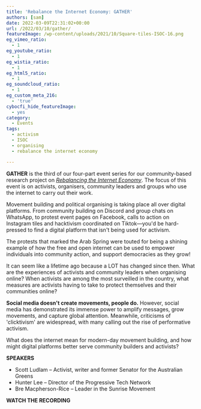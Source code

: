 ```yaml
---
title: 'Rebalance the Internet Economy: GATHER'
authors: [sam]
date: 2022-03-09T22:31:02+00:00
url: /2022/03/10/gather/
featureImage: /wp-content/uploads/2021/10/Square-tiles-ISOC-16.png
eg_vimeo_ratio:
  - 1
eg_youtube_ratio:
  - 1
eg_wistia_ratio:
  - 1
eg_html5_ratio:
  - 1
eg_soundcloud_ratio:
  - 1
eg_custom_meta_216:
  - 'true'
cybocfi_hide_featureImage:
  - yes
category:
  - Events
tags:
  - activism
  - ISOC
  - organising
  - rebalance the internet economy

---
```


**GATHER** is the third of our four-part event series for our community-based research project on [_Rebalancing the Internet Economy_][1]. The focus of this event is on activists, organisers, community leaders and groups who use the internet to carry out their work.

Movement building and political organising is taking place all over digital platforms. From community building on Discord and group chats on WhatsApp, to protest event pages on Facebook, calls to action on Instagram tiles and hacktivism coordinated on Tiktok—you'd be hard-pressed to find a digital platform that isn't being used for activism.

The protests that marked the Arab Spring were touted for being a shining example of how the free and open internet can be used to empower individuals into community action, and support democracies as they grow!

It can seem like a lifetime ago because a LOT has changed since then. What are the experiences of activists and community leaders when organising online? When activists are among the most surveilled in the country, what measures are activists having to take to protect themselves and their communities online?

**Social media doesn't create movements, people do.** However, social media has demonstrated its immense power to amplify messages, grow movements, and capture global attention. Meanwhile, criticisms of 'clicktivism' are widespread, with many calling out the rise of performative activism.

What does the internet mean for modern-day movement building, and how might digital platforms better serve community builders and activists?

**SPEAKERS**

  * Scott Ludlam &#8211; Activist, writer and former Senator for the Australian Greens
  * Hunter Lee &#8211; Director of the Progressive Tech Network
  * Bre Macpherson-Rice &#8211; Leader in the Sunrise Movement

**WATCH THE RECORDING**<figure class="wp-block-embed is-type-video is-provider-youtube wp-block-embed-youtube wp-embed-aspect-16-9 wp-has-aspect-ratio">

<div class="wp-block-embed__wrapper">
</div></figure>

 [1]: https://www.digitalrightswatch.org.au/interneteconomy
